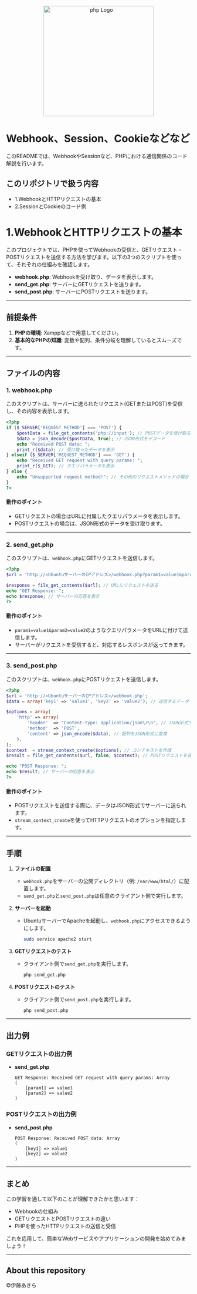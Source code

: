 <p align="center"><a target="_blank"><img src="https://upload.wikimedia.org/wikipedia/commons/2/27/PHP-logo.svg" width="300" alt="php Logo"></a></p>

# Webhook、Session、Cookieなどなど
このREADMEでは、WebhookやSessionなど、PHPにおける通信関係のコード解説を行います。

## このリポジトリで扱う内容
- 1.WebhookとHTTPリクエストの基本
- 2.SessionとCookieのコード例

# 1.WebhookとHTTPリクエストの基本 

このプロジェクトでは、PHPを使ってWebhookの受信と、GETリクエスト・POSTリクエストを送信する方法を学びます。以下の3つのスクリプトを使って、それぞれの仕組みを確認します。

- **webhook.php**: Webhookを受け取り、データを表示します。
- **send_get.php**: サーバーにGETリクエストを送ります。
- **send_post.php**: サーバーにPOSTリクエストを送ります。

---

## 前提条件

1. **PHPの環境**: Xamppなどで用意してください。
2. **基本的なPHPの知識**: 変数や配列、条件分岐を理解しているとスムーズです。

---

## ファイルの内容

### 1. webhook.php

このスクリプトは、サーバーに送られたリクエスト(GETまたはPOST)を受信し、その内容を表示します。

```php
<?php
if ($_SERVER['REQUEST_METHOD'] === 'POST') {
    $postData = file_get_contents('php://input'); // POSTデータを受け取る
    $data = json_decode($postData, true); // JSON形式をデコード
    echo "Received POST data: ";
    print_r($data); // 受け取ったデータを表示
} elseif ($_SERVER['REQUEST_METHOD'] === 'GET') {
    echo "Received GET request with query params: ";
    print_r($_GET); // クエリパラメータを表示
} else {
    echo "Unsupported request method!"; // その他のリクエストメソッドの場合
}
?>
```

#### 動作のポイント
- GETリクエストの場合はURLに付属したクエリパラメータを表示します。
- POSTリクエストの場合は、JSON形式のデータを受け取ります。

---

### 2. send_get.php

このスクリプトは、`webhook.php`にGETリクエストを送信します。

```php
<?php
$url = 'http://<UbuntuサーバーのIPアドレス>/webhook.php?param1=value1&param2=value2';

$response = file_get_contents($url); // URLにリクエストを送る
echo "GET Response: ";
echo $response; // サーバーの応答を表示
?>
```

#### 動作のポイント
- `param1=value1&param2=value2`のようなクエリパラメータをURLに付けて送信します。
- サーバーがリクエストを受信すると、対応するレスポンスが返ってきます。

---

### 3. send_post.php

このスクリプトは、`webhook.php`にPOSTリクエストを送信します。

```php
<?php
$url = 'http://<UbuntuサーバーのIPアドレス>/webhook.php';
$data = array('key1' => 'value1', 'key2' => 'value2'); // 送信するデータ

$options = array(
    'http' => array(
        'header'  => "Content-type: application/json\r\n", // JSON形式で送信
        'method'  => 'POST',
        'content' => json_encode($data), // 配列をJSON形式に変換
    ),
);
$context  = stream_context_create($options); // コンテキストを作成
$result = file_get_contents($url, false, $context); // POSTリクエストを送る

echo "POST Response: ";
echo $result; // サーバーの応答を表示
?>
```

#### 動作のポイント
- POSTリクエストを送信する際に、データはJSON形式でサーバーに送られます。
- `stream_context_create`を使ってHTTPリクエストのオプションを指定します。

---

## 手順

1. **ファイルの配置**
   - `webhook.php`をサーバーの公開ディレクトリ（例: `/var/www/html/`）に配置します。
   - `send_get.php`と`send_post.php`は任意のクライアント側で実行します。

2. **サーバーを起動**
   - UbuntuサーバーでApacheを起動し、`webhook.php`にアクセスできるようにします。
     ```bash
     sudo service apache2 start
     ```

3. **GETリクエストのテスト**
   - クライアント側で`send_get.php`を実行します。
     ```bash
     php send_get.php
     ```

4. **POSTリクエストのテスト**
   - クライアント側で`send_post.php`を実行します。
     ```bash
     php send_post.php
     ```

---

## 出力例

### GETリクエストの出力例

- **send_get.php**
  ```
  GET Response: Received GET request with query params: Array
  (
      [param1] => value1
      [param2] => value2
  )
  ```

### POSTリクエストの出力例

- **send_post.php**
  ```
  POST Response: Received POST data: Array
  (
      [key1] => value1
      [key2] => value2
  )
  ```

---

## まとめ

この学習を通して以下のことが理解できたかと思います：
- Webhookの仕組み
- GETリクエストとPOSTリクエストの違い
- PHPを使ったHTTPリクエストの送信と受信

これを応用して、簡単なWebサービスやアプリケーションの開発を始めてみましょう！

--- 



## About this repository
©伊藤あきら